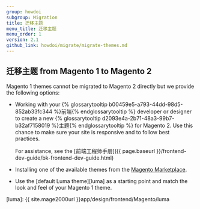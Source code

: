 ```yaml
---
group: howdoi
subgroup: Migration
title: 迁移主题
menu_title: 迁移主题
menu_order: 1
version: 2.1
github_link: howdoi/migrate/migrate-themes.md
---
```


## 迁移主题 from Magento 1 to Magento 2

Magento 1 themes cannot be migrated to Magento 2 directly but we provide the following options:

* Working with your {% glossarytooltip b00459e5-a793-44dd-98d5-852ab33fc344 %}前端{% endglossarytooltip %} developer or designer to create a new {% glossarytooltip d2093e4a-2b71-48a3-99b7-b32af7158019 %}主题{% endglossarytooltip %} for Magento 2. Use this chance to make sure your site is responsive and to follow best practices.

	For assistance, see the [前端工程师手册]({{ page.baseurl }}/frontend-dev-guide/bk-frontend-dev-guide.html)
* Installing one of the available themes from the <a href="https://marketplace.magento.com/themes.html" target="_blank">Magento Marketplace</a>. 

* Use the [default Luma theme][luma] as a starting point and match the look and feel of your Magento 1 theme.

[luma]: {{ site.mage2000url }}app/design/frontend/Magento/luma
